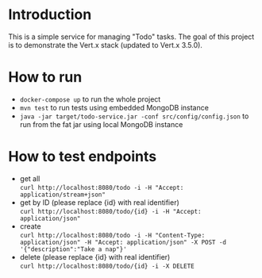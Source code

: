 # Introduction
This is a simple service for managing "Todo" tasks. The goal of this project is to demonstrate the Vert.x stack (updated to Vert.x 3.5.0).
  
# How to run
  - `docker-compose up` to run the whole project
  - `mvn test` to run tests using embedded MongoDB instance
  - `java -jar target/todo-service.jar -conf src/config/config.json` to run from the fat jar using local MongoDB instance

# How to test endpoints
  - get all  
    `curl http://localhost:8080/todo -i -H "Accept: application/stream+json"`
  - get by ID (please replace {id} with real identifier)  
    `curl http://localhost:8080/todo/{id} -i -H "Accept: application/json"`
  - create  
    `curl http://localhost:8080/todo -i -H "Content-Type: application/json" -H "Accept: application/json" -X POST -d '{"description":"Take a nap"}'`
  - delete (please replace {id} with real identifier)  
    `curl http://localhost:8080/todo/{id} -i -X DELETE`